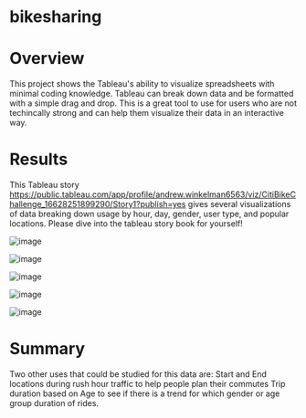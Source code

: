 # bikesharing

 # Overview
This project shows the Tableau's ability to visualize spreadsheets with minimal coding knowledge.  Tableau can break down data and be formatted with a simple drag and drop.  This is a great tool to use for users who are not techincally strong and can help them visualize their data in an interactive way.

# Results
This Tableau story https://public.tableau.com/app/profile/andrew.winkelman6563/viz/CitiBikeChallenge_16628251899290/Story1?publish=yes gives several visualizations of data breaking down usage by hour, day, gender, user type, and popular locations. Please dive into the tableau story book for yourself!

![image](https://user-images.githubusercontent.com/107078763/190287155-695052b8-984a-45d1-9ab1-7fdf0abe66ec.png)

![image](https://user-images.githubusercontent.com/107078763/190287216-3e820721-0188-4d37-abd8-6e20c18da894.png)

![image](https://user-images.githubusercontent.com/107078763/190287264-b698ee95-857f-4271-a942-75eb81ac3711.png)

![image](https://user-images.githubusercontent.com/107078763/190287325-0ce84e05-babd-4069-a031-362469aeac8a.png)

![image](https://user-images.githubusercontent.com/107078763/190287352-2210377d-8d10-4fba-bb0a-0043981a5d52.png)









# Summary
Two other uses that could be studied for this data are:
Start and End locations during rush hour traffic to help people plan their commutes
Trip duration based on Age to see if there is a trend for which gender or age group duration of rides.
